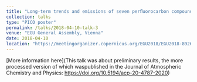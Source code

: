 ```yaml
---
title: "Long-term trends and emissions of seven perﬂuorocarbon compounds in the Southern and Northern Hemispheres"
collection: talks
type: "PICO poster"
permalink: /talks/2018-04-10-talk-3
venue: "EGU General Assembly, Vienna"
date: 2018-04-10
location: "https://meetingorganizer.copernicus.org/EGU2018/EGU2018-8926.pdf"
---
```


[More information here](This talk was about preliminary results, the more processed version of which waspublished in the Journal of Atmospheric Chemistry and Physics: https://doi.org/10.5194/acp-20-4787-2020)

